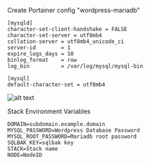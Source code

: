 Create Portainer config "wordpress-mariadb"
```
[mysqld]
character-set-client-handshake = FALSE
character-set-server = utf8mb4
collation-server = utf8mb4_unicode_ci
server-id        = 1
expire_logs_days = 10
binlog_format    = row
log_bin          = /var/log/mysql/mysql-bin
 
[mysql]
default-character-set = utf8mb4
```

![alt text](https://raw.githubusercontent.com/suodrazah/docker_swarm/main/_images/deploy_conf.png)

Stack Environment Variables
```
DOMAIN=subdomain.example.domain
MYSQL_PASSWORD=Wordpress Database Password
MYSQL_ROOT_PASSWORD=Mariadb root password
SQLBAK_KEY=sqlbak key
STACK=Stack name
NODE=NodeID
```
